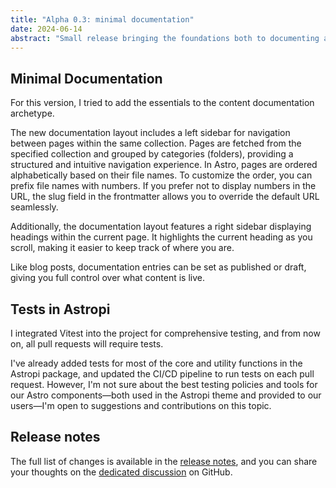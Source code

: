 ```yaml
---
title: "Alpha 0.3: minimal documentation"
date: 2024-06-14
abstract: "Small release bringing the foundations both to documenting and testing. Also includes new ways to navigate through documentation pages."
---
```


## Minimal Documentation

For this version, I tried to add the essentials to the content documentation archetype.

The new documentation layout includes a left sidebar for navigation between pages within the same collection. Pages are fetched from the specified collection and grouped by categories (folders), providing a structured and intuitive navigation experience. In Astro, pages are ordered alphabetically based on their file names. To customize the order, you can prefix file names with numbers. If you prefer not to display numbers in the URL, the slug field in the frontmatter allows you to override the default URL seamlessly.

Additionally, the documentation layout features a right sidebar displaying headings within the current page. It highlights the current heading as you scroll, making it easier to keep track of where you are. 

Like blog posts, documentation entries can be set as published or draft, giving you full control over what content is live.

## Tests in Astropi

I integrated Vitest into the project for comprehensive testing, and from now on, all pull requests will require tests.

I've already added tests for most of the core and utility functions in the Astropi package, and updated the CI/CD pipeline to run tests on each pull request. However, I'm not sure about the best testing policies and tools for our Astro components—both used in the Astropi theme and provided to our users—I'm open to suggestions and contributions on this topic.

## Release notes

The full list of changes is available in the [release notes](https://github.com/goulvenclech/astropi/releases/tag/%40goulvenclech/astropi%400.3.0), and you can share your thoughts on the [dedicated discussion](https://github.com/goulvenclech/astropi/discussions/20) on GitHub.
